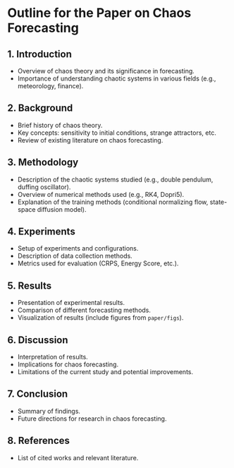 # Outline for the Paper on Chaos Forecasting

## 1. Introduction
   - Overview of chaos theory and its significance in forecasting.
   - Importance of understanding chaotic systems in various fields (e.g., meteorology, finance).

## 2. Background
   - Brief history of chaos theory.
   - Key concepts: sensitivity to initial conditions, strange attractors, etc.
   - Review of existing literature on chaos forecasting.

## 3. Methodology
   - Description of the chaotic systems studied (e.g., double pendulum, duffing oscillator).
   - Overview of numerical methods used (e.g., RK4, Dopri5).
   - Explanation of the training methods (conditional normalizing flow, state-space diffusion model).

## 4. Experiments
   - Setup of experiments and configurations.
   - Description of data collection methods.
   - Metrics used for evaluation (CRPS, Energy Score, etc.).

## 5. Results
   - Presentation of experimental results.
   - Comparison of different forecasting methods.
   - Visualization of results (include figures from `paper/figs`).

## 6. Discussion
   - Interpretation of results.
   - Implications for chaos forecasting.
   - Limitations of the current study and potential improvements.

## 7. Conclusion
   - Summary of findings.
   - Future directions for research in chaos forecasting.

## 8. References
   - List of cited works and relevant literature.